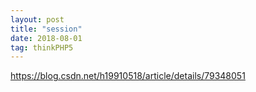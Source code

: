 ```yaml
---
layout: post
title: "session"
date: 2018-08-01
tag: thinkPHP5
---
```


https://blog.csdn.net/h19910518/article/details/79348051

